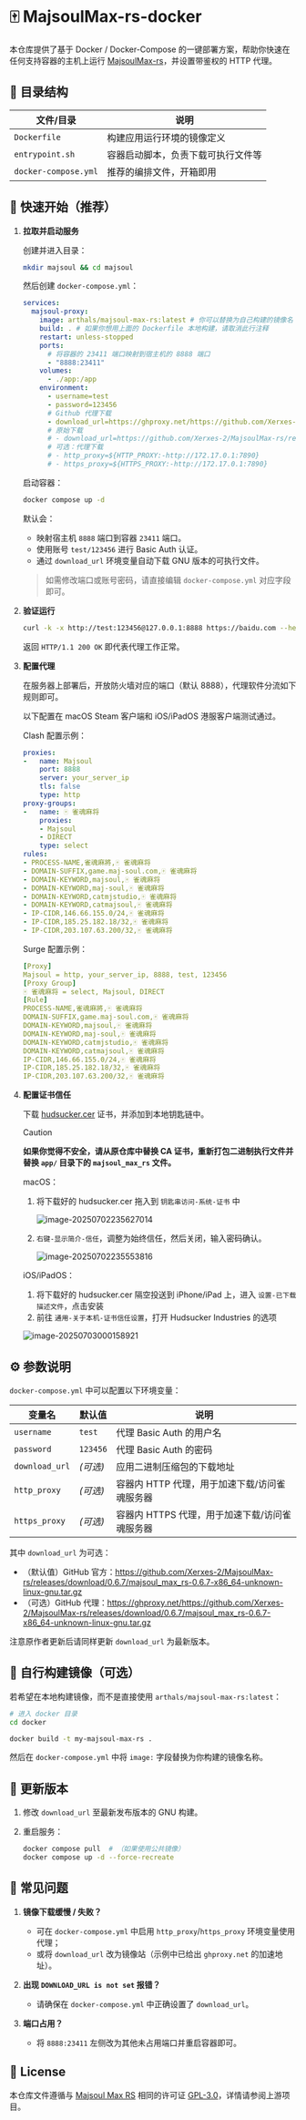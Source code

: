 # 🀄 MajsoulMax-rs-docker

本仓库提供了基于 Docker / Docker-Compose 的一键部署方案，帮助你快速在任何支持容器的主机上运行 [MajsoulMax-rs](https://github.com/Xerxes-2/MajsoulMax-rs)，并设置带鉴权的 HTTP 代理。

## 📂 目录结构

| 文件/目录            | 说明                               |
| -------------------- | ---------------------------------- |
| `Dockerfile`         | 构建应用运行环境的镜像定义         |
| `entrypoint.sh`      | 容器启动脚本，负责下载可执行文件等 |
| `docker-compose.yml` | 推荐的编排文件，开箱即用           |

## 🚀 快速开始（推荐）

1. **拉取并启动服务**

   创建并进入目录：

   ```bash   
   mkdir majsoul && cd majsoul
   ```

   然后创建 `docker-compose.yml`：

   ```yaml
   services:
     majsoul-proxy:
       image: arthals/majsoul-max-rs:latest # 你可以替换为自己构建的镜像名
       build: . # 如果你想用上面的 Dockerfile 本地构建，请取消此行注释
       restart: unless-stopped
       ports:
         # 将容器的 23411 端口映射到宿主机的 8888 端口
         - "8888:23411"
       volumes:
         - ./app:/app
       environment:
         - username=test
         - password=123456
         # Github 代理下载
         - download_url=https://ghproxy.net/https://github.com/Xerxes-2/MajsoulMax-rs/releases/download/0.6.7/majsoul_max_rs-0.6.7-x86_64-unknown-linux-gnu.tar.gz
         # 原始下载
         # - download_url=https://github.com/Xerxes-2/MajsoulMax-rs/releases/download/0.6.7/majsoul_max_rs-0.6.7-x86_64-unknown-linux-gnu.tar.gz
         # 可选：代理下载
         # - http_proxy=${HTTP_PROXY:-http://172.17.0.1:7890}
         # - https_proxy=${HTTPS_PROXY:-http://172.17.0.1:7890}
   ```
   
   启动容器：
   
   ```bash
   docker compose up -d
   ```
   
   默认会：
   
   * 映射宿主机 `8888` 端口到容器 `23411` 端口。
   * 使用账号 `test/123456` 进行 Basic Auth 认证。
   * 通过 `download_url` 环境变量自动下载 GNU 版本的可执行文件。

   > 如需修改端口或账号密码，请直接编辑 `docker-compose.yml` 对应字段即可。

3. **验证运行**

   ```bash
   curl -k -x http://test:123456@127.0.0.1:8888 https://baidu.com --head
   ```

   返回 `HTTP/1.1 200 OK` 即代表代理工作正常。

4. **配置代理**

   在服务器上部署后，开放防火墙对应的端口（默认 8888），代理软件分流如下规则即可。

   以下配置在 macOS Steam 客户端和 iOS/iPadOS 港服客户端测试通过。

   Clash 配置示例：

   ```yml
   proxies:
   -   name: Majsoul
       port: 8888
       server: your_server_ip
       tls: false
       type: http
   proxy-groups:
   -   name: 🀄 雀魂麻将
       proxies:
       - Majsoul
       - DIRECT
       type: select
   rules:
   - PROCESS-NAME,雀魂麻將,🀄 雀魂麻将
   - DOMAIN-SUFFIX,game.maj-soul.com,🀄 雀魂麻将
   - DOMAIN-KEYWORD,majsoul,🀄 雀魂麻将
   - DOMAIN-KEYWORD,maj-soul,🀄 雀魂麻将
   - DOMAIN-KEYWORD,catmjstudio,🀄 雀魂麻将
   - DOMAIN-KEYWORD,catmajsoul,🀄 雀魂麻将
   - IP-CIDR,146.66.155.0/24,🀄 雀魂麻将
   - IP-CIDR,185.25.182.18/32,🀄 雀魂麻将
   - IP-CIDR,203.107.63.200/32,🀄 雀魂麻将
   ```

   Surge 配置示例：

   ```yml
   [Proxy]
   Majsoul = http, your_server_ip, 8888, test, 123456
   [Proxy Group]
   🀄 雀魂麻将 = select, Majsoul, DIRECT
   [Rule]
   PROCESS-NAME,雀魂麻將,🀄 雀魂麻将
   DOMAIN-SUFFIX,game.maj-soul.com,🀄 雀魂麻将
   DOMAIN-KEYWORD,majsoul,🀄 雀魂麻将
   DOMAIN-KEYWORD,maj-soul,🀄 雀魂麻将
   DOMAIN-KEYWORD,catmjstudio,🀄 雀魂麻将
   DOMAIN-KEYWORD,catmajsoul,🀄 雀魂麻将
   IP-CIDR,146.66.155.0/24,🀄 雀魂麻将
   IP-CIDR,185.25.182.18/32,🀄 雀魂麻将
   IP-CIDR,203.107.63.200/32,🀄 雀魂麻将
   ```

5. **配置证书信任**

   下载 [hudsucker.cer](https://github.com/omjadas/hudsucker/blob/main/examples/ca/hudsucker.cer) 证书，并添加到本地钥匙链中。

   > [!CAUTION]
   > **如果你觉得不安全，请从原仓库中替换 CA 证书，重新打包二进制执行文件并替换 `app/` 目录下的 `majsoul_max_rs` 文件。**

   macOS：

   1. 将下载好的 hudsucker.cer 拖入到 `钥匙串访问-系统-证书` 中

      ![image-20250702235627014](./README.assets/image-20250702235627014.png)

   2. `右键-显示简介-信任`，调整为始终信任，然后关闭，输入密码确认。

      ![image-20250702235553816](./README.assets/image-20250702235553816.png)

   iOS/iPadOS：

   1. 将下载好的 hudsucker.cer 隔空投送到 iPhone/iPad 上，进入 `设置-已下载描述文件`，点击安装
   2. 前往 `通用-关于本机-证书信任设置`，打开 Hudsucker Industries 的选项

   ![image-20250703000158921](./README.assets/image-20250703000158921.png)

## ⚙️ 参数说明

`docker-compose.yml` 中可以配置以下环境变量：

| 变量名         | 默认值   | 说明                            |
| -------------- | -------- | ------------------------------- |
| `username`     | `test`   | 代理 Basic Auth 的用户名        |
| `password`     | `123456` | 代理 Basic Auth 的密码          |
| `download_url` | _(可选)_ | 应用二进制压缩包的下载地址      |
| `http_proxy`   | _(可选)_ | 容器内 HTTP 代理，用于加速下载/访问雀魂服务器  |
| `https_proxy`  | _(可选)_ | 容器内 HTTPS 代理，用于加速下载/访问雀魂服务器 |

其中 `download_url` 为可选：

- （默认值）GitHub 官方：https://github.com/Xerxes-2/MajsoulMax-rs/releases/download/0.6.7/majsoul_max_rs-0.6.7-x86_64-unknown-linux-gnu.tar.gz
- （可选）GitHub 代理：https://ghproxy.net/https://github.com/Xerxes-2/MajsoulMax-rs/releases/download/0.6.7/majsoul_max_rs-0.6.7-x86_64-unknown-linux-gnu.tar.gz

注意原作者更新后请同样更新 `download_url` 为最新版本。

## 🐳 自行构建镜像（可选）

若希望在本地构建镜像，而不是直接使用 `arthals/majsoul-max-rs:latest`：

```bash
# 进入 docker 目录
cd docker

docker build -t my-majsoul-max-rs .
```

然后在 `docker-compose.yml` 中将 `image:` 字段替换为你构建的镜像名称。

## 🔄 更新版本

1. 修改 `download_url` 至最新发布版本的 GNU 构建。

2. 重启服务：

   ```bash
   docker compose pull  # （如果使用公共镜像）
   docker compose up -d --force-recreate
   ```

## 🙋 常见问题

1. **镜像下载缓慢 / 失败？**  
   - 可在 `docker-compose.yml` 中启用 `http_proxy`/`https_proxy` 环境变量使用代理；  
   - 或将 `download_url` 改为镜像站（示例中已给出 `ghproxy.net` 的加速地址）。

2. **出现 `DOWNLOAD_URL is not set` 报错？**  
   - 请确保在 `docker-compose.yml` 中正确设置了 `download_url`。

3. **端口占用？**  
   - 将 `8888:23411` 左侧改为其他未占用端口并重启容器即可。

## 📜 License

本仓库文件遵循与 [Majsoul Max RS](https://github.com/Xerxes-2/MajsoulMax-rs) 相同的许可证 [GPL-3.0](https://github.com/Xerxes-2/MajsoulMax-rs/blob/main/LICENSE)，详情请参阅上游项目。 